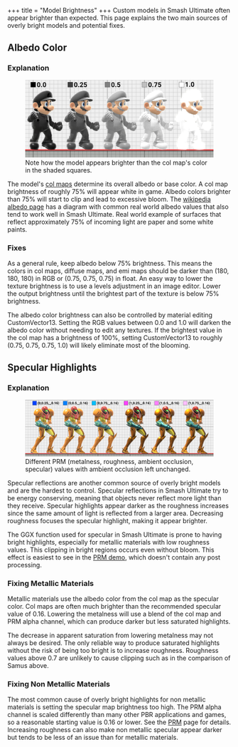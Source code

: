 +++
title = "Model Brightness"
+++
Custom models in Smash Ultimate often appear brighter than expected. 
This page explains the two main sources of overly bright models and potential fixes.

## Albedo Color
### Explanation
<figure class="figure">
    <img src="mario_albedo.jpg" height="auto" width="auto">
    <figcaption class="figure-caption text-center">Note how the model appears brighter than the col map's color in the shaded squares.</figcaption>
</figure>

The model's [col maps](../../textures/col/) determine its overall albedo or base color. A col map brightness of roughly 75% will appear white in game. Albedo colors brighter than 75% will start to clip and lead to excessive bloom.  The [wikipedia albedo page](https://en.wikipedia.org/wiki/Albedo) has a diagram with common real world albedo values that also tend to work well in Smash Ultimate. Real world example of surfaces that reflect approximately 75% of incoming light are paper and some white paints.

### Fixes
As a general rule, keep albedo below 75% brightness. This means the colors in col maps, diffuse maps, and emi maps should be darker than 
(180, 180, 180) in RGB or (0.75, 0.75, 0.75) in float. An easy way to lower the texture brightness is to use a levels adjustment in an image editor. 
Lower the output brightness until the brightest part of the texture is below 75% brightness.

The albedo color brightness can also be controlled by material editing CustomVector13. Setting the RGB values between 0.0 and 1.0 will darken 
the albedo color without needing to edit any textures. If the brightest value in the col map has a brightness of 100%, setting CustomVector13 to roughly
(0.75, 0.75, 0.75, 1.0) will likely eliminate most of the blooming. 

## Specular Highlights
### Explanation
<figure class="figure">
    <img src="samus.jpg" height="auto" width="auto">
    <figcaption class="figure-caption text-center">Different PRM (metalness, roughness, ambient occlusion, specular) values with ambient occlusion left unchanged.</figcaption>
</figure>
Specular reflections are another common source of overly bright models and are the hardest to control. 
Specular reflections in Smash Ultimate try to be energy conserving, meaning that objects never reflect more light than they receive. 
Specular highlights appear darker as the roughness increases since the same amount of light is reflected from a larger area. 
Decreasing roughness focuses the specular highlight, making it appear brighter.

The GGX function used for specular in Smash Ultimate is prone to having bright highlights, especially for metallic materials with low roughness values. This clipping in bright regions occurs even without bloom. This effect is easiest to see in the [PRM demo](../../textures/prm/), which doesn't contain any post processing. 

### Fixing Metallic Materials
Metallic materials use the albedo color from the col map as the specular color. Col maps are often much brighter than the recommended specular value of 0.16. Lowering the metalness will use a blend of the col map and PRM alpha channel, which can produce darker but less saturated highlights. 

The decrease in apparent saturation from lowering metalness may not always be desired. The only reliable way to produce saturated highlights without the risk of being too bright is to increase roughness. Roughness values above 0.7 are unlikely to cause clipping such as in the comparison of Samus above.

### Fixing Non Metallic Materials
The most common cause of overly bright highlights for non metallic materials is setting the specular map brightness too high. The PRM alpha channel is scaled differently than many other PBR applications and games, so a reasonable starting value is 0.16 or lower. See the [PRM](../../textures/prm/#specular-alpha) page for details. Increasing roughness can also make non metallic specular appear darker but tends to be less of an issue than for metallic materials.
